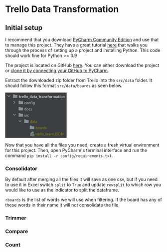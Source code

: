 # Trello Data Transformation
## Initial setup
I recommend that you download [PyCharm Community Edition](https://www.jetbrains.com/pycharm/download/) and use that to manage
this project. They have a great tutorial [here](https://www.jetbrains.com/help/pycharm/quick-start-guide.html#create) that
walks you through the process of setting up a project and installing Python. This code should work fine for Python >= 3.9

The project is located on GitHub [here](https://github.com/boicenathan/trello_data_transformation). You can either 
download the project or [clone it by connecting your GitHub to PyCharm](https://www.jetbrains.com/help/pycharm/github.html#register-account). 

Extract the downloaded zip folder from Trello into the `src/data` folder.  It should follow this format `src/data/boards` as seen below.

<img align="center" src="docs/datapath.PNG">

Now that you have all the files you need, create a fresh virtual environment for this project. Then, open PyCharm's terminal
interface and run the command `pip install -r config/requirements.txt`.

### Consolidator
By default after merging all the files it will save as one csv, but if you need to use it in Excel switch `split` to `True` and update `rowsplit` to which row you would like to use as the indicator to split the dataframe.

`rboards` is the list of words we will use when filtering.  If the board has any of these words in their name it will not consolidate the file.

### Trimmer

### Compare

### Count
